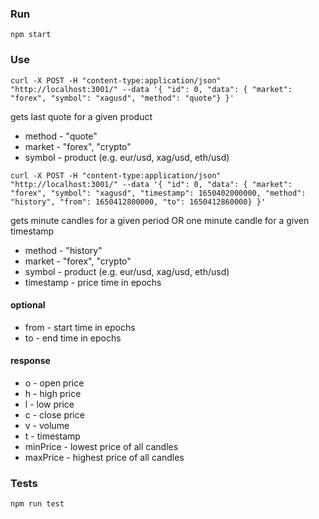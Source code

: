 ### Run 
```
npm start
```
### Use
```
curl -X POST -H "content-type:application/json" "http://localhost:3001/" --data '{ "id": 0, "data": { "market": "forex", "symbol": "xagusd", "method": "quote"} }'

```
gets last quote for a given product

- method - "quote"
- market - "forex", "crypto"
- symbol - product (e.g. eur/usd, xag/usd, eth/usd)

```
curl -X POST -H "content-type:application/json" "http://localhost:3001/" --data '{ "id": 0, "data": { "market": "forex", "symbol": "xagusd", "timestamp": 1650402000000, "method": "history", "from": 1650412800000, "to": 1650412860000} }'
```
gets minute candles for a given period OR one minute candle for a given timestamp

- method - "history"
- market - "forex", "crypto"
- symbol - product (e.g. eur/usd, xag/usd, eth/usd)
- timestamp - price time in epochs

#### optional
- from - start time in epochs
- to - end time in epochs

#### response
- o - open price
- h - high price
- l - low price
- c - close price
- v - volume
- t - timestamp
- minPrice - lowest price of all candles
- maxPrice - highest price of all candles

### Tests 
```
npm run test
```
